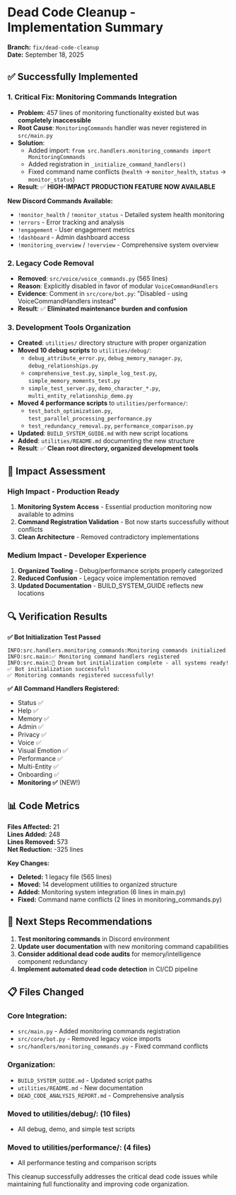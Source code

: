 # Dead Code Cleanup - Implementation Summary

**Branch:** `fix/dead-code-cleanup`  
**Date:** September 18, 2025

## ✅ Successfully Implemented

### 1. **Critical Fix: Monitoring Commands Integration**
- **Problem**: 457 lines of monitoring functionality existed but was **completely inaccessible**
- **Root Cause**: `MonitoringCommands` handler was never registered in `src/main.py`
- **Solution**: 
  - Added import: `from src.handlers.monitoring_commands import MonitoringCommands`
  - Added registration in `_initialize_command_handlers()`
  - Fixed command name conflicts (`health` → `monitor_health`, `status` → `monitor_status`)
- **Result**: ✅ **HIGH-IMPACT PRODUCTION FEATURE NOW AVAILABLE**

**New Discord Commands Available:**
- `!monitor_health` / `!monitor_status` - Detailed system health monitoring
- `!errors` - Error tracking and analysis  
- `!engagement` - User engagement metrics
- `!dashboard` - Admin dashboard access
- `!monitoring_overview` / `!overview` - Comprehensive system overview

### 2. **Legacy Code Removal**
- **Removed**: `src/voice/voice_commands.py` (565 lines)
- **Reason**: Explicitly disabled in favor of modular `VoiceCommandHandlers`
- **Evidence**: Comment in `src/core/bot.py`: "Disabled - using VoiceCommandHandlers instead"
- **Result**: ✅ **Eliminated maintenance burden and confusion**

### 3. **Development Tools Organization**
- **Created**: `utilities/` directory structure with proper organization
- **Moved 10 debug scripts** to `utilities/debug/`:
  - `debug_attribute_error.py`, `debug_memory_manager.py`, `debug_relationships.py`
  - `comprehensive_test.py`, `simple_log_test.py`, `simple_memory_moments_test.py`
  - `simple_test_server.py`, `demo_character_*.py`, `multi_entity_relationship_demo.py`
- **Moved 4 performance scripts** to `utilities/performance/`:
  - `test_batch_optimization.py`, `test_parallel_processing_performance.py`
  - `test_redundancy_removal.py`, `performance_comparison.py`
- **Updated**: `BUILD_SYSTEM_GUIDE.md` with new script locations
- **Added**: `utilities/README.md` documenting the new structure
- **Result**: ✅ **Clean root directory, organized development tools**

## 🎯 Impact Assessment

### **High Impact - Production Ready**
1. **Monitoring System Access** - Essential production monitoring now available to admins
2. **Command Registration Validation** - Bot now starts successfully without conflicts
3. **Clean Architecture** - Removed contradictory implementations

### **Medium Impact - Developer Experience**  
1. **Organized Tooling** - Debug/performance scripts properly categorized
2. **Reduced Confusion** - Legacy voice implementation removed
3. **Updated Documentation** - BUILD_SYSTEM_GUIDE reflects new locations

## 🔍 Verification Results

**✅ Bot Initialization Test Passed**
```
INFO:src.handlers.monitoring_commands:Monitoring commands initialized
INFO:src.main:✅ Monitoring command handlers registered
INFO:src.main:🤖 Dream bot initialization complete - all systems ready!
✅ Bot initialization successful!
✅ Monitoring commands registered successfully!
```

**✅ All Command Handlers Registered:**
- Status ✅ 
- Help ✅
- Memory ✅  
- Admin ✅
- Privacy ✅
- Voice ✅
- Visual Emotion ✅
- Performance ✅
- Multi-Entity ✅
- Onboarding ✅
- **Monitoring ✅** (NEW!)

## 📊 Code Metrics

**Files Affected:** 21  
**Lines Added:** 248  
**Lines Removed:** 573  
**Net Reduction:** -325 lines

**Key Changes:**
- **Deleted:** 1 legacy file (565 lines)
- **Moved:** 14 development utilities to organized structure  
- **Added:** Monitoring system integration (6 lines in main.py)
- **Fixed:** Command name conflicts (2 lines in monitoring_commands.py)

## 🚀 Next Steps Recommendations

1. **Test monitoring commands** in Discord environment
2. **Update user documentation** with new monitoring command capabilities  
3. **Consider additional dead code audits** for memory/intelligence component redundancy
4. **Implement automated dead code detection** in CI/CD pipeline

## 📋 Files Changed

### **Core Integration:**
- `src/main.py` - Added monitoring commands registration
- `src/core/bot.py` - Removed legacy voice imports
- `src/handlers/monitoring_commands.py` - Fixed command conflicts

### **Organization:**
- `BUILD_SYSTEM_GUIDE.md` - Updated script paths
- `utilities/README.md` - New documentation
- `DEAD_CODE_ANALYSIS_REPORT.md` - Comprehensive analysis

### **Moved to utilities/debug/:** (10 files)
- All debug, demo, and simple test scripts

### **Moved to utilities/performance/:** (4 files)  
- All performance testing and comparison scripts

This cleanup successfully addresses the critical dead code issues while maintaining full functionality and improving code organization.